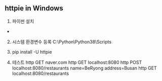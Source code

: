 ## httpie in Windows

1. 파이썬 설치
-
2. 시스템 환경변수 등록
C:\Python\Python38\Scripts

3. pip install -U httpie

4. 테스트 
http GET naver.com
http GET localhost:8080
http POST localhost:8080/restaurants name=BeRyong address=Busan
http GET localhost:8080/restaurants